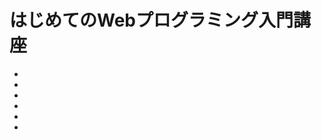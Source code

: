 はじめてのWebプログラミング入門講座
====

+ [Lesson1]:プログラムの基本
+ [Lesson2]:環境の構築
+ [Lesson3]:PHPによるWebプログラミング
+ [Lesson4]:データベース
+ [Lesson5]:フロントエンド
+ [Lesson6]:ajax(非同期通信)

  [Lesson1]: Lesson1.md
  [Lesson2]: Lesson2.md
  [Lesson3]: Lesson3.md
  [Lesson4]: Lesson4.md
  [Lesson5]: Lesson5.md
  [Lesson6]: Lesson6.md
